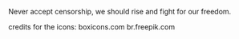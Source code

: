 Never accept censorship, we should rise and fight for our freedom.

credits for the icons: 
    boxicons.com
    br.freepik.com
